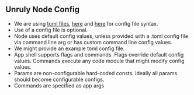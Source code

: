 ## Unruly Node Config
- We are using [toml files](https://github.com/toml-lang/toml), [here](https://github.com/urfave/cli#values-from-alternate-input-sources-yaml-toml-and-others) and [here](https://github.com/pelletier/go-toml) for config file syntax.
- Use of a config file is optional. 
- Node uses default config values, unless provided with a .toml config file via command line arg or has custom command line config values.
- We might provide an example toml config file.
- App shell supports flags and commands. Flags override default config values. Commands execute any code module that might modify config values.
- Params are non-configurable hard-coded consts. Ideally all params should become configurable configs.
- Commands are specified as app args
